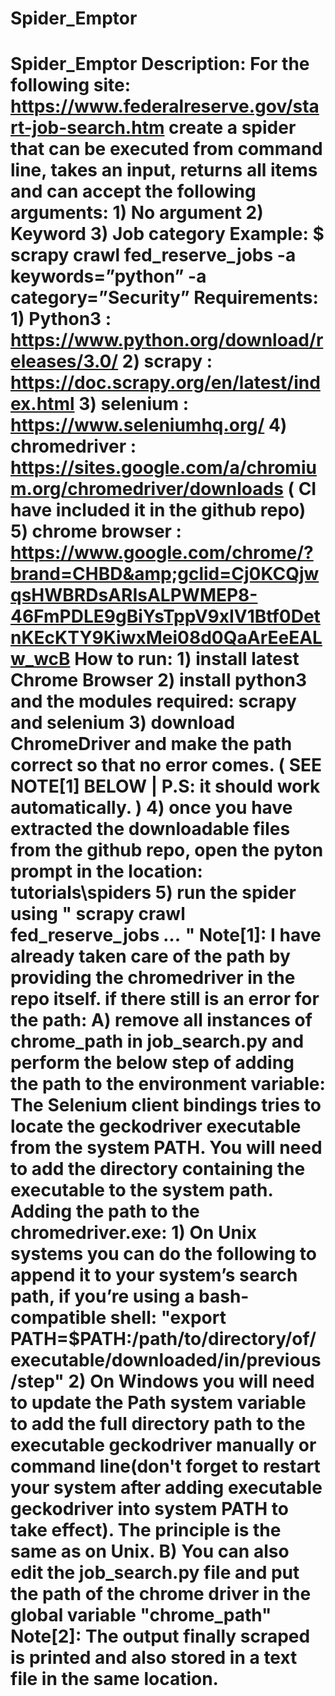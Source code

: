 # Spider_Emptor
# Spider_Emptor  Description: For the following site: https://www.federalreserve.gov/start-job-search.htm create a spider that can be executed from command line, takes an input, returns all items and can accept the following arguments: 1) No argument 2) Keyword 3) Job category   Example: $ scrapy crawl fed_reserve_jobs -a keywords=”python” -a category=”Security”  Requirements:  1) Python3 : https://www.python.org/download/releases/3.0/ 2) scrapy : https://doc.scrapy.org/en/latest/index.html 3) selenium : https://www.seleniumhq.org/ 4) chromedriver : https://sites.google.com/a/chromium.org/chromedriver/downloads ( CI have included it in the github repo) 5) chrome browser :  https://www.google.com/chrome/?brand=CHBD&amp;gclid=Cj0KCQjwqsHWBRDsARIsALPWMEP8-46FmPDLE9gBiYsTppV9xIV1Btf0DetnKEcKTY9KiwxMei08d0QaArEeEALw_wcB  How to run: 1) install latest Chrome Browser 2) install python3 and the modules required: scrapy and selenium 3) download ChromeDriver and make the path correct so that no error comes. ( SEE NOTE[1] BELOW | P.S: it should work automatically. ) 4) once you have extracted the downloadable files from the github repo, open the pyton prompt in the  location: tutorials\spiders 5) run the spider using " scrapy crawl fed_reserve_jobs *...* "  Note[1]:  I have already taken care of the path by providing the chromedriver in the repo itself. if there still is an error for the path:  A)  remove all instances of chrome_path in job_search.py and perform the below step of adding the path to the environment variable: The Selenium client bindings tries to locate the geckodriver executable from the system PATH. You will need to add the directory containing the executable to the system path. Adding the path to the chromedriver.exe: 1) On Unix systems you can do the following to append it to your system’s search path, if you’re using a bash-compatible shell: "export PATH=$PATH:/path/to/directory/of/executable/downloaded/in/previous/step" 2) On Windows you will need to update the Path system variable to add the full directory path to the executable geckodriver manually or command line(don't forget to restart your system after adding executable geckodriver into system PATH to take effect). The principle is the same as on Unix.  B) You can also edit the job_search.py file and put the path of the chrome driver in the global variable "chrome_path"  Note[2]: The output finally scraped is printed and also stored in a text file in the same location.
